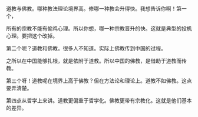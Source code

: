 道教与佛教。哪种教法理论境界高。修哪一种教会升得快。我想告诉你啊！第一个，

所有的宗教不能有偷鸡心理。所以你想，哪一种宗教晋升的快。这就是典型的投机心理。要把这个改掉。

第二个呢？道教和佛教。很多人不知道。实际上佛教传到中国的过程。

之所以在中国能够扎根，就是依附于道教。所以中国的佛教，是借助于道教而传教。

第三个呀！道教呢在境界上高于佛教？但在方法论和理论上。道教不如佛教。这点要弄清楚。

第四点从哲学上来讲。道教更偏重于哲学化。佛教更带有宗教化。这就是他们基本的差异。